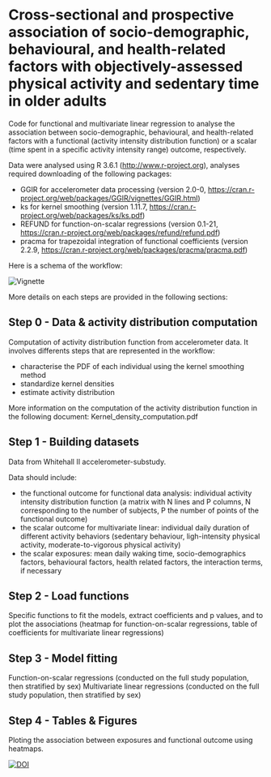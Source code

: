# Cross-sectional and prospective association of socio-demographic, behavioural, and health-related factors with objectively-assessed physical activity and sedentary time in older adults

Code for functional and multivariate linear regression to analyse the association between socio-demographic, behavioural, and health-related factors with a functional (activity intensity distribution function) or a scalar (time spent in a specific activity intensity range) outcome, respectively.

Data were analysed using R 3.6.1 (http://www.r-project.org), analyses required downloading of the following packages:
- GGIR for accelerometer data processing (version 2.0-0, https://cran.r-project.org/web/packages/GGIR/vignettes/GGIR.html)
- ks for kernel smoothing (version 1.11.7, https://cran.r-project.org/web/packages/ks/ks.pdf)
- REFUND for function-on-scalar regressions (version 0.1-21, https://cran.r-project.org/web/packages/refund/refund.pdf)
- pracma for trapezoidal integration of functional coefficients (version 2.2.9, https://cran.r-project.org/web/packages/pracma/pracma.pdf)

Here is a schema of the workflow: 

![Vignette](https://user-images.githubusercontent.com/42891458/206490791-0dd0d6dd-cc03-48fb-b9b8-f8633eb493a8.PNG)

More details on each steps are provided in the following sections:

## Step 0 - Data & activity distribution computation
Computation of activity distribution function from accelerometer data. It involves differents steps that are represented in the workflow: 
- characterise the PDF of each individual using the kernel smoothing method
- standardize kernel densities
- estimate activity distribution 

More information on the computation of the activity distribution function in the following document: Kernel_density_computation.pdf

## Step 1 - Building datasets  
Data from Whitehall II accelerometer-substudy. 

Data should include:
- the functional outcome for functional data analysis: individual activity intensity distribution function (a matrix with N lines and P columns, N corresponding to the number of subjects, P the number of points of the functional outcome)
- the scalar outcome for multivariate linear: individual daily duration of different activity behaviors (sedentary behaviour, ligh-intensity physical activity, moderate-to-vigorous physical activity)
- the scalar exposures: mean daily waking time, socio-demographics factors, behavioural factors, health related factors, the interaction terms, if necessary 

## Step 2 - Load functions
Specific functions to fit the models, extract coefficients and p values, and to plot the associations (heatmap for function-on-scalar regressions, table of coefficients for multivariate linear regressions)

## Step 3 - Model fitting
Function-on-scalar regressions (conducted on the full study population, then stratified by sex)
Multivariate linear regressions (conducted on the full study population, then stratified by sex)

## Step 4 - Tables & Figures
Ploting the association between exposures and functional outcome using heatmaps.

[![DOI](https://zenodo.org/badge/382270985.svg)](https://zenodo.org/badge/latestdoi/382270985)
